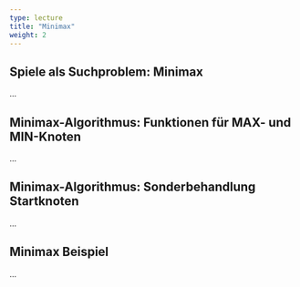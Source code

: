 ```yaml
---
type: lecture
title: "Minimax"
weight: 2
---
```



## Spiele als Suchproblem: Minimax

...

## Minimax-Algorithmus: Funktionen für MAX- und MIN-Knoten

...

## Minimax-Algorithmus: Sonderbehandlung Startknoten

...

## Minimax Beispiel

...
